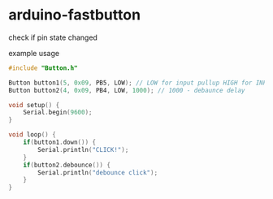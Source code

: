 # arduino-fastbutton
check if pin state changed 


example usage
```cpp
#include "Button.h"

Button button1(5, 0x09, PB5, LOW); // LOW for input pullup HIGH for INPUT
Button button2(4, 0x09, PB4, LOW, 1000); // 1000 - debaunce delay

void setup() {
    Serial.begin(9600);
}

void loop() {
    if(button1.down()) {
        Serial.println("CLICK!");
    }
    if(button2.debounce()) {
        Serial.println("debounce click");
    }
}
```